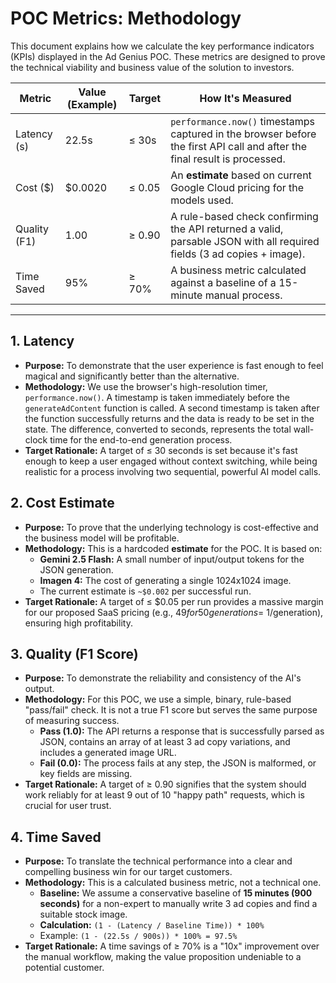 
# POC Metrics: Methodology

This document explains how we calculate the key performance indicators (KPIs) displayed in the Ad Genius POC. These metrics are designed to prove the technical viability and business value of the solution to investors.

| Metric       | Value (Example) | Target | How It's Measured                                                                                                   |
|--------------|-----------------|--------|---------------------------------------------------------------------------------------------------------------------|
| Latency (s)  | 22.5s           | ≤ 30s  | `performance.now()` timestamps captured in the browser before the first API call and after the final result is processed. |
| Cost ($)     | $0.0020         | ≤ 0.05 | An **estimate** based on current Google Cloud pricing for the models used.                                           |
| Quality (F1) | 1.00            | ≥ 0.90 | A rule-based check confirming the API returned a valid, parsable JSON with all required fields (3 ad copies + image). |
| Time Saved   | 95%             | ≥ 70%  | A business metric calculated against a baseline of a 15-minute manual process.                                      |

---

## 1. Latency

-   **Purpose:** To demonstrate that the user experience is fast enough to feel magical and significantly better than the alternative.
-   **Methodology:** We use the browser's high-resolution timer, `performance.now()`. A timestamp is taken immediately before the `generateAdContent` function is called. A second timestamp is taken after the function successfully returns and the data is ready to be set in the state. The difference, converted to seconds, represents the total wall-clock time for the end-to-end generation process.
-   **Target Rationale:** A target of ≤ 30 seconds is set because it's fast enough to keep a user engaged without context switching, while being realistic for a process involving two sequential, powerful AI model calls.

## 2. Cost Estimate

-   **Purpose:** To prove that the underlying technology is cost-effective and the business model will be profitable.
-   **Methodology:** This is a hardcoded **estimate** for the POC. It is based on:
    -   **Gemini 2.5 Flash:** A small number of input/output tokens for the JSON generation.
    -   **Imagen 4:** The cost of generating a single 1024x1024 image.
    -   The current estimate is `~$0.002` per successful run.
-   **Target Rationale:** A target of ≤ $0.05 per run provides a massive margin for our proposed SaaS pricing (e.g., $49 for 50 generations = ~$1/generation), ensuring high profitability.

## 3. Quality (F1 Score)

-   **Purpose:** To demonstrate the reliability and consistency of the AI's output.
-   **Methodology:** For this POC, we use a simple, binary, rule-based "pass/fail" check. It is not a true F1 score but serves the same purpose of measuring success.
    -   **Pass (1.0):** The API returns a response that is successfully parsed as JSON, contains an array of at least 3 ad copy variations, and includes a generated image URL.
    -   **Fail (0.0):** The process fails at any step, the JSON is malformed, or key fields are missing.
-   **Target Rationale:** A target of ≥ 0.90 signifies that the system should work reliably for at least 9 out of 10 "happy path" requests, which is crucial for user trust.

## 4. Time Saved

-   **Purpose:** To translate the technical performance into a clear and compelling business win for our target customers.
-   **Methodology:** This is a calculated business metric, not a technical one.
    -   **Baseline:** We assume a conservative baseline of **15 minutes (900 seconds)** for a non-expert to manually write 3 ad copies and find a suitable stock image.
    -   **Calculation:** `(1 - (Latency / Baseline Time)) * 100%`
    -   Example: `(1 - (22.5s / 900s)) * 100% = 97.5%`
-   **Target Rationale:** A time savings of ≥ 70% is a "10x" improvement over the manual workflow, making the value proposition undeniable to a potential customer.
